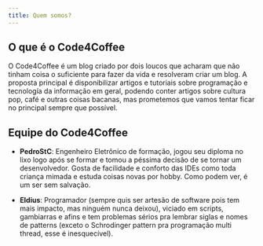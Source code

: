```yaml
---
title: Quem somos?
---
```

## O que é o Code4Coffee
O Code4Coffee é um blog criado por dois loucos que acharam que não tinham coisa o suficiente para fazer da vida e resolveram criar um blog.
A proposta principal é disponibilizar artigos e tutoriais sobre programação e tecnología da informação em geral, podendo conter artigos sobre cultura pop, café e outras coisas bacanas, mas prometemos que vamos tentar ficar no principal sempre que possível.

## Equipe do Code4Coffee

- **PedroStC**: Engenheiro Eletrônico de formação, jogou seu diploma no lixo logo após se formar e tomou a péssima decisão de se tornar um desenvolvedor. Gosta de facilidade e conforto das IDEs como toda criança mimada e estuda coisas novas por hobby. Como podem ver, é um ser sem salvação.

- **Eldius**: Programador (sempre quis ser artesão de software pois tem mais impacto, mas ninguém nunca deixou), viciado em scripts, gambiarras e afins e tem problemas sérios pra lembrar siglas e nomes de patterns (exceto o Schrodinger pattern pra programação multi thread, esse é inesquecível).